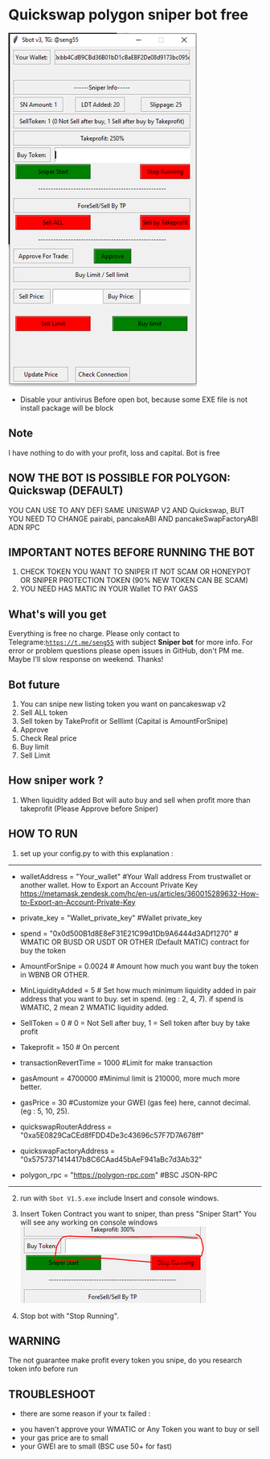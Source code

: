 <h1>Quickswap polygon sniper bot free </h1>
 <img src="./assets/01.PNG">
  
* Disable your antivirus Before open bot, because some EXE file is not install package will be block
## Note
I have nothing to do with your profit, loss and capital. Bot is free


## NOW THE BOT IS POSSIBLE FOR POLYGON: Quickswap (DEFAULT)
  YOU CAN USE TO ANY DEFI SAME UNISWAP V2 AND Quickswap, BUT YOU NEED TO CHANGE pairabi, pancakeABI AND pancakeSwapFactoryABI ADN RPC

 

## IMPORTANT NOTES BEFORE RUNNING THE BOT
 1. CHECK TOKEN YOU WANT TO SNIPER IT NOT SCAM OR HONEYPOT OR SNIPER PROTECTION TOKEN (90% NEW TOKEN CAN BE SCAM)
 2. YOU NEED HAS MATIC IN YOUR Wallet TO PAY GASS

## What's will you get
Everything is free no charge. Please only contact to Telegrame:<code>https://t.me/seng55</code> with subject <b>Sniper bot</b> for more info. For error or problem questions please open issues in GitHub, don't PM me. Maybe I'll slow response on weekend. Thanks!

## Bot future
1. You can snipe new listing token you want on pancakeswap v2 
2. Sell ALL token
3. Sell token by TakeProfit or Selllimt (Capital is AmountForSnipe)
3. Approve 
4. Check Real price
5. Buy limit
6. Sell Limit

## How sniper work ?
1. When liquidity added Bot will auto buy and sell when profit more than takeprofit (Please Approve before Sniper)


## HOW TO RUN
1. set up your config.py to with this explanation : 
----------------------------------------------------------
- walletAddress = "Your_wallet"                     #Your Wall address From trustwallet or another wallet. How to Export an Account Private Key https://metamask.zendesk.com/hc/en-us/articles/360015289632-How-to-Export-an-Account-Private-Key
- private_key = "Wallet_private_key" #Wallet private_key

- spend = "0x0d500B1d8E8eF31E21C99d1Db9A6444d3ADf1270"  # WMATIC OR BUSD OR USDT OR OTHER (Default MATIC) contract for buy the token

- AmountForSnipe = 0.0024  # Amount how much you want buy the token in WBNB OR OTHER.
- MinLiquidityAdded = 5  # Set how much minimum liquidity added in pair address that you want to buy. set in spend. (eg : 2, 4, 7). if spend is WMATIC, 2 mean 2 WMATIC liquidity added.

- SellToken = 0   # 0 = Not Sell after buy, 1 = Sell token after buy by take profit
- Takeprofit = 150 # On percent

- transactionRevertTime = 1000 #Limit for make transaction
- gasAmount = 4700000 #Minimul limit is 210000, more much more better.
- gasPrice = 30 #Customize your GWEI (gas fee) here, cannot decimal. (eg : 5, 10, 25).

- quickswapRouterAddress = "0xa5E0829CaCEd8fFDD4De3c43696c57F7D7A678ff"
- quickswapFactoryAddress = "0x5757371414417b8C6CAad45bAeF941aBc7d3Ab32"

- polygon_rpc = "https://polygon-rpc.com"          #BSC JSON-RPC
-------------------------------------------------

2. run with <code>Sbot V1.5.exe</code> include Insert and console windows.

3. Insert Token Contract you want to sniper, than press "Sniper Start" You will see any working on console windows<br>
   <img src="./assets/02.PNG">
   
8. Stop bot with "Stop Running".

## WARNING
The not guarantee make profit every token you snipe, do you research token info before run

## TROUBLESHOOT
* there are some reason if your tx failed :
- you haven't approve your WMATIC or Any Token you want to buy or sell
- your gas price are to small
- your GWEI are to small (BSC use 50+ for fast)
